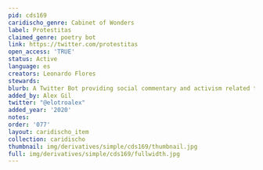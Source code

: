 ```yaml
---
pid: cds169
caridischo_genre: Cabinet of Wonders
label: Protestitas
claimed_genre: poetry bot
link: https://twitter.com/protestitas
open_access: 'TRUE'
status: Active
language: es
creators: Leonardo Flores
stewards: 
blurb: A Twitter Bot providing social commentary and activism related to Puerto Rico
added_by: Alex Gil
twitter: "@elotroalex"
added_year: '2020'
notes: 
order: '077'
layout: caridischo_item
collection: caridischo
thumbnail: img/derivatives/simple/cds169/thumbnail.jpg
full: img/derivatives/simple/cds169/fullwidth.jpg
---
```

